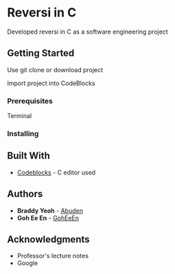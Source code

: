 # Reversi in C

Developed reversi in C as a software engineering project

## Getting Started

Use git clone or download project

Import project into CodeBlocks

### Prerequisites

Terminal

### Installing



## Built With

* [Codeblocks](http://www.codeblocks.org) - C editor used

## Authors

* **Braddy Yeoh** - [Abuden](https://github.com/PurpleBooth)
* **Goh Ee En** - [GohEeEn](https://github.com/GohEeEn)

## Acknowledgments

* Professor's lecture notes
* Google
